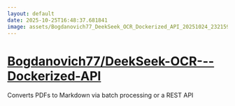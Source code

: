 ```yaml
---
layout: default
date: 2025-10-25T16:48:37.681841
image: assets/Bogdanovich77_DeekSeek_OCR_Dockerized_API_20251024_232159_212_20251025_030030_47b0cc--20251025T050124879--cropped.png
---
```


# [Bogdanovich77/DeekSeek-OCR---Dockerized-API](https://github.com/Bogdanovich77/DeekSeek-OCR---Dockerized-API/)

Converts PDFs to Markdown via batch processing or a REST API
